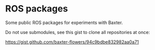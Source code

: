# ROS packages
Some public ROS packages for experiments with Baxter.

Do not use submodules, see this gist to clone all repositories at once:

https://gist.github.com/baxter-flowers/94c9bdbe832982aa0a71
